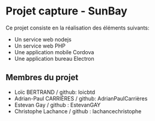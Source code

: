 # Projet capture - SunBay

Ce projet consiste en la réalisation des éléments suivants:

* Un service web nodejs
* Un service web PHP
* Une application mobile Cordova
* Une application bureau Electron


## Membres du projet

* Loïc BERTRAND / github: loicbtd
* Adrian-Paul CARRIÈRES / github: AdrianPaulCarrières
* Estevan Gay / github : EstevanGAY
* Christophe Lachance / github : lachancechristophe

